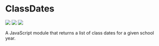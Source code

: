 # ClassDates
![](https://img.shields.io/badge/Javascript-97ca00?style=for-the-badge&logo=javascript&logoColor=white)
![](https://img.shields.io/badge/JSON-3776AB?style=for-the-badge&logo=json&logoColor=white)
![](https://img.shields.io/badge/MOMENT.JS-fe814c?style=for-the-badge&logo=momentjs&logoColor=white)

A JavaScript module that returns a list of class dates for a given school year.
